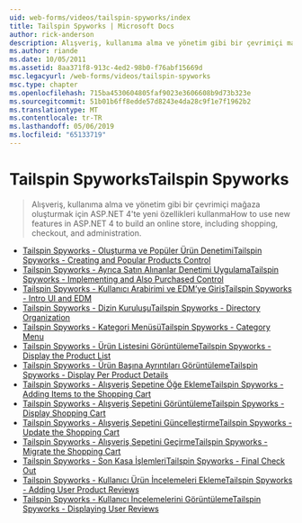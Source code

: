 ```yaml
---
uid: web-forms/videos/tailspin-spyworks/index
title: Tailspin Spyworks | Microsoft Docs
author: rick-anderson
description: Alışveriş, kullanıma alma ve yönetim gibi bir çevrimiçi mağaza oluşturmak için ASP.NET 4'te yeni özellikleri kullanma
ms.author: riande
ms.date: 10/05/2011
ms.assetid: 8aa371f8-913c-4ed2-98b0-f76abf15669d
msc.legacyurl: /web-forms/videos/tailspin-spyworks
msc.type: chapter
ms.openlocfilehash: 715ba4530604805faf9023e3606608b9d73b323e
ms.sourcegitcommit: 51b01b6ff8edde57d8243e4da28c9f1e7f1962b2
ms.translationtype: MT
ms.contentlocale: tr-TR
ms.lasthandoff: 05/06/2019
ms.locfileid: "65133719"
---
```

# <a name="tailspin-spyworks"></a><span data-ttu-id="c7838-103">Tailspin Spyworks</span><span class="sxs-lookup"><span data-stu-id="c7838-103">Tailspin Spyworks</span></span>

> <span data-ttu-id="c7838-104">Alışveriş, kullanıma alma ve yönetim gibi bir çevrimiçi mağaza oluşturmak için ASP.NET 4'te yeni özellikleri kullanma</span><span class="sxs-lookup"><span data-stu-id="c7838-104">How to use new features in ASP.NET 4 to build an online store, including shopping, checkout, and administration.</span></span>

- [<span data-ttu-id="c7838-105">Tailspin Spyworks - Oluşturma ve Popüler Ürün Denetimi</span><span class="sxs-lookup"><span data-stu-id="c7838-105">Tailspin Spyworks - Creating and Popular Products Control</span></span>](tailspin-spyworks-creating-and-using-the-popular-products-control.md)
- [<span data-ttu-id="c7838-106">Tailspin Spyworks - Ayrıca Satın Alınanlar Denetimi Uygulama</span><span class="sxs-lookup"><span data-stu-id="c7838-106">Tailspin Spyworks - Implementing and Also Purchased Control</span></span>](tailspin-spyworks-implementing-and-using-the-also-purchased-control.md)
- [<span data-ttu-id="c7838-107">Tailspin Spyworks - Kullanıcı Arabirimi ve EDM’ye Giriş</span><span class="sxs-lookup"><span data-stu-id="c7838-107">Tailspin Spyworks - Intro UI and EDM</span></span>](tailspin-spyworks-intro-ui-and-edm.md)
- [<span data-ttu-id="c7838-108">Tailspin Spyworks - Dizin Kuruluşu</span><span class="sxs-lookup"><span data-stu-id="c7838-108">Tailspin Spyworks - Directory Organization</span></span>](tailspin-spyworks-directory-organization.md)
- [<span data-ttu-id="c7838-109">Tailspin Spyworks - Kategori Menüsü</span><span class="sxs-lookup"><span data-stu-id="c7838-109">Tailspin Spyworks - Category Menu</span></span>](tailspin-spyworks-category-menu.md)
- [<span data-ttu-id="c7838-110">Tailspin Spyworks - Ürün Listesini Görüntüleme</span><span class="sxs-lookup"><span data-stu-id="c7838-110">Tailspin Spyworks - Display the Product List</span></span>](tailspin-spyworks-display-the-product-list.md)
- [<span data-ttu-id="c7838-111">Tailspin Spyworks - Ürün Başına Ayrıntıları Görüntüleme</span><span class="sxs-lookup"><span data-stu-id="c7838-111">Tailspin Spyworks - Display Per Product Details</span></span>](tailspin-spyworks-display-per-product-details.md)
- [<span data-ttu-id="c7838-112">Tailspin Spyworks - Alışveriş Sepetine Öğe Ekleme</span><span class="sxs-lookup"><span data-stu-id="c7838-112">Tailspin Spyworks - Adding Items to the Shopping Cart</span></span>](tailspin-spyworks-adding-items-to-the-shopping-cart.md)
- [<span data-ttu-id="c7838-113">Tailspin Spyworks - Alışveriş Sepetini Görüntüleme</span><span class="sxs-lookup"><span data-stu-id="c7838-113">Tailspin Spyworks - Display Shopping Cart</span></span>](tailspin-spyworks-display-shopping-cart.md)
- [<span data-ttu-id="c7838-114">Tailspin Spyworks - Alışveriş Sepetini Güncelleştirme</span><span class="sxs-lookup"><span data-stu-id="c7838-114">Tailspin Spyworks - Update the Shopping Cart</span></span>](tailspin-spyworks-update-the-shopping-cart.md)
- [<span data-ttu-id="c7838-115">Tailspin Spyworks - Alışveriş Sepetini Geçirme</span><span class="sxs-lookup"><span data-stu-id="c7838-115">Tailspin Spyworks - Migrate the Shopping Cart</span></span>](tailspin-spyworks-migrate-the-shopping-cart.md)
- [<span data-ttu-id="c7838-116">Tailspin Spyworks - Son Kasa İşlemleri</span><span class="sxs-lookup"><span data-stu-id="c7838-116">Tailspin Spyworks - Final Check Out</span></span>](tailspin-spyworks-final-check-out.md)
- [<span data-ttu-id="c7838-117">Tailspin Spyworks - Kullanıcı Ürün İncelemeleri Ekleme</span><span class="sxs-lookup"><span data-stu-id="c7838-117">Tailspin Spyworks - Adding User Product Reviews</span></span>](tailspin-spyworks-adding-user-product-reviews.md)
- [<span data-ttu-id="c7838-118">Tailspin Spyworks - Kullanıcı İncelemelerini Görüntüleme</span><span class="sxs-lookup"><span data-stu-id="c7838-118">Tailspin Spyworks - Displaying User Reviews</span></span>](tailspin-spyworks-displaying-user-reviews.md)
